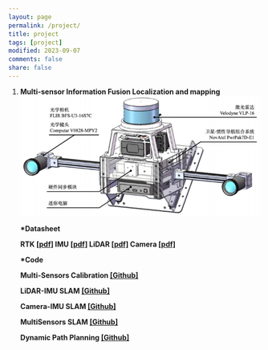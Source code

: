 ```yaml
---
layout: page
permalink: /project/
title: project
tags: [project]
modified: 2023-09-07
comments: false
share: false
---
```


<ol>
  <li><b> Multi-sensor Information Fusion Localization and mapping<br>

  <img src="../images/MultiSensorsCapture.png">

  *<b>Datasheet</b>
  
  RTK <a href="../project/CHC® CGI-430厘米级组合导航系统用户手册-20230130.pdf" class="textlink" target="_blank">[pdf]</a>
  IMU <a href="../project/CH10X_um_cn.pdf" class="textlink" target="_blank">[pdf]</a>
  LiDAR <a href="../project/63-9243 REV D MANUAL,USERS,VLP-16.pdf" class="textlink" target="_blank">[pdf]</a>
  Camera <a href="../project/FLIR-BFLY-U3-23H.pdf" class="textlink" target="_blank">[pdf]</a>

  *<b>Code</b>
  
  Multi-Sensors Calibration <a href="https://github.com/canyilu/tproduct" class="textlink" target="_blank">[Github]</a>
  
  LiDAR-IMU SLAM <a href="https://github.com/canyilu/tproduct" class="textlink" target="_blank">[Github]</a>
  
  Camera-IMU SLAM <a href="https://github.com/canyilu/tproduct" class="textlink" target="_blank">[Github]</a>
  
  MultiSensors SLAM <a href="https://github.com/canyilu/tproduct" class="textlink" target="_blank">[Github]</a>
  
  Dynamic Path Planning <a href="https://github.com/canyilu/tproduct" class="textlink" target="_blank">[Github]</a>

  



